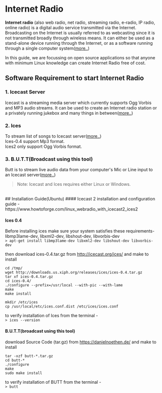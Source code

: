 # Internet Radio
**Internet radio** (also web radio, net radio, streaming radio, e-radio, IP radio, online radio) is a digital audio service transmitted via the Internet. Broadcasting on the Internet is usually referred to as webcasting since it is not transmitted broadly through wireless means. It can either be used as a stand-alone device running through the Internet, or as a software running through a single computer system([more..](https://en.wikipedia.org/wiki/Internet_radio))<br/>

In this guide, we are focussing on open source applications so that anyone with minimum Linux knowledge can create Internet Radio free of cost. 

## Software Requirement to start Internet Radio

### 1. Icecast Server
Icecast is a streaming media server which currently supports Ogg Vorbis and MP3 audio streams. It can be used to create an Internet radio station or a privately running jukebox and many things in between([more..](http://icecast.org/docs/icecast-2.4.1/introduction.html))<br/>
### 2. Ices 
To stream list of songs to Icecast server([more..](http://icecast.org/docs/icecast-2.4.1/introduction.html))<br/>
Ices-0.4 support Mp3 format.<br/>
Ices2 only support Ogg Vorbis format.<br/>
### 3. B.U.T.T(Broadcast using this tool)
Butt is to stream live audio data from your computer's Mic or Line input to an Icecast server([more..](http://icecast.org/docs/icecast-2.4.1/introduction.html))<br/>

> Note: Icecast and Ices requires either Linux or Windows.
<br/>
## Installation Guide(Ubuntu)
#### Icecast 2
installation and configuration guide -<br/>
https://www.howtoforge.com/linux_webradio_with_icecast2_ices2<br/>

#### Ices 0.4<br/>
Before installing ices make sure your system satisfies these requirements-<br/>
libmp3lame-dev, libxml2-dev, libshout-dev, libvorbis-dev <br/>
```> apt-get install libmp3lame-dev libxml2-dev libshout-dev libvorbis-dev```<br/>

then download ices-0.4.tar.gz from http://icecast.org/ices/ and make to install<br/>
```
cd /tmp/
wget http://downloads.us.xiph.org/releases/ices/ices-0.4.tar.gz
tar xf ices-0.4.tar.gz
cd ices-0.4/
./configure --prefix=/usr/local --with-pic --with-lame
make
make install

mkdir /etc/ices
cp /usr/local/etc/ices.conf.dist /etc/ices/ices.conf
```
to verify installation of Ices from the terminal -<br/>
```> ices --version ```

#### B.U.T.T(broadcast using this tool)
download Source Code (tar.gz) from https://danielnoethen.de/ and make to install<br/>
```
tar -xzf butt-*.tar.gz
cd butt-*
./configure
make
sudo make install
```
to verify installation of BUTT from the terminal -<br/>
```> butt ```
